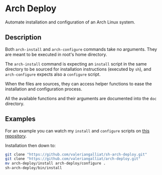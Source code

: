 Arch Deploy
===========

Automate installation and configuration of an Arch Linux system.

Description
-----------

Both `arch-install` and `arch-configure` commands take no arguments. They
are meant to be executed in root's home directory.

The `arch-install` command is expecting an `install` script in the same
directory to be sourced for installation instructions (executed by `sh`),
and `arch-configure` expects also a `configure` script.

When the files are sources, they can access helper functions to ease the
installation and configuration process.

All the available functions and their arguments are documented into the `doc`
directory.

Examples
--------

For an example you can watch my `install` and `configure` scripts on
[this repository](https://github.com/valeriangalliat/arch-deploy).

Installation then down to:

```sh
git clone "https://github.com/valeriangalliat/sh-arch-deploy.git"
git clone "https://github.com/valeriangalliat/arch-deploy.git"
mv arch-deploy/install arch-deploy/configure .
sh-arch-deploy/bin/install
```
